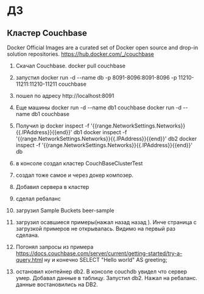 # ДЗ

## Кластер Couchbase
Docker Official Images are a curated set of Docker open source and drop-in solution repositories. https://hub.docker.com/_/couchbase

1. Скачал  Couchbase. 
docker pull couchbase

2. запустил
docker run -d --name db -p 8091-8096:8091-8096 -p 11210-11211:11210-11211 couchbase

3. пошел по адресу
http://localhost:8091

4. Еще машины
docker run -d --name db1 couchbase
docker run -d --name db1 couchbase

5. Получил ip
docker inspect -f '{{range.NetworkSettings.Networks}}{{.IPAddress}}{{end}}' db1
docker inspect -f '{{range.NetworkSettings.Networks}}{{.IPAddress}}{{end}}' db2
docker inspect -f '{{range.NetworkSettings.Networks}}{{.IPAddress}}{{end}}' db

6. в консоле создал кластер CouchBaseClusterTest

7. создал тоже самое и через докер композер.

8. Добавил сервера в кластер

9. сделал ребаланс

10. загрузил Sample Buckets
beer-sample

11. загрузил осавшиеся примеры(нажал назад назад ).
Инче страница с загрузкой примеров не открывалась. Видимо на первый раз сделана.

12. Погонял запросы из примера https://docs.couchbase.com/server/current/getting-started/try-a-query.html
ну и конечно SELECT "Hello world" AS greeting;

13. остановил контейнер db2. В консоле couchdb увидел что сервер умер.
Добавал данные  в таблицу.
Запустил db2.
Нажал на ребаланс.
данные востановились на DB2.



